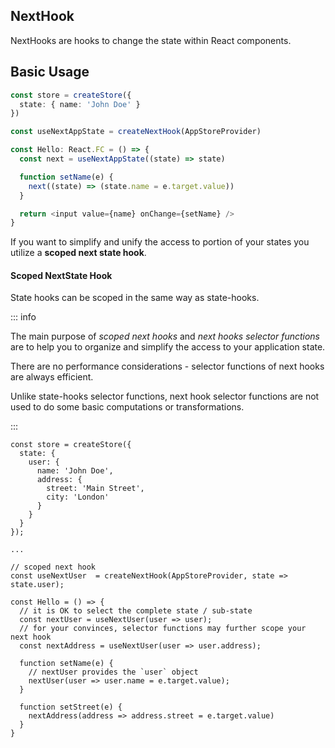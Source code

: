 ## NextHook

NextHooks are hooks to change the state within React components.

## Basic Usage

```ts lines=5,8,11 src=https://stackblitz.com/edit/restate-hello-world
const store = createStore({
  state: { name: 'John Doe' }
})

const useNextAppState = createNextHook(AppStoreProvider)

const Hello: React.FC = () => {
  const next = useNextAppState((state) => state)

  function setName(e) {
    next((state) => (state.name = e.target.value))
  }

  return <input value={name} onChange={setName} />
}
```

If you want to simplify and unify the access to portion of your states you utilize a **scoped next state hook**.

#### Scoped NextState Hook

State hooks can be scoped in the same way as <Link to="/state-hook/">state-hooks</Link>.

::: info

The main purpose of _scoped next hooks_ and _next hooks selector functions_ are to help you to
organize and simplify the access to your application state.

There are no performance considerations - selector functions of next hooks are always efficient.

Unlike <Link to="/state-hook/">state-hooks</Link> selector functions, next hook selector functions
are not used to do some basic computations or transformations.

:::

```tsx lines=16,19,21
const store = createStore({
  state: {
    user: {
      name: 'John Doe',
      address: {
        street: 'Main Street',
        city: 'London'
      }
    }
  }
});

...

// scoped next hook
const useNextUser  = createNextHook(AppStoreProvider, state => state.user);

const Hello = () => {
  // it is OK to select the complete state / sub-state
  const nextUser = useNextUser(user => user);
  // for your convinces, selector functions may further scope your next hook
  const nextAddress = useNextUser(user => user.address);

  function setName(e) {
    // nextUser provides the `user` object
    nextUser(user => user.name = e.target.value);
  }

  function setStreet(e) {
    nextAddress(address => address.street = e.target.value)
  }
}
```
